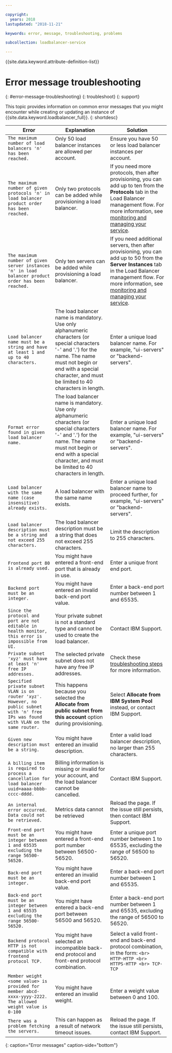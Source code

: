```yaml
---

copyright:
  years: 2018
lastupdated: "2018-11-21"

keywords: error, message, troubleshooting, problems

subcollection: loadbalancer-service

---
```


{{site.data.keyword.attribute-definition-list}}

# Error message troubleshooting
{: #error-message-troubleshooting}
{: troubleshoot}
{: support}

This topic provides information on common error messages that you might encounter while creating or updating an instance of {{site.data.keyword.loadbalancer_full}}.
{: shortdesc}

| Error | Explanation  | Solution  |
| ------------- | ------------- | ----- |
| `The maximum number of load balancers 'n' has been reached.`| Only 50 load balancer instances are allowed per account. | Ensure you have 50 or less load balancer instances per account. |
| `The maximum number of given protocols 'n' in load balancer product order has been reached.` | Only two protocols can be added while provisioning a load balancer.  | If you need more protocols, then after provisioning, you can add up to ten from the **Protocols** tab in the Load Balancer management flow. For more information, see [monitoring and managing your service](/docs/loadbalancer-service?topic=loadbalancer-service-monitoring-and-managing-your-service). |
| `The maximum number of given server instances 'n' in load balancer product order has been reached.` | Only ten servers can be added while provisioning a load balancer. | If you need additional servers, then after provisioning, you can add up to 50 from the **Server Instances** tab in the Load Balancer management flow. For more information, see [monitoring and managing your service](/docs/loadbalancer-service?topic=loadbalancer-service-monitoring-and-managing-your-service). |
| `Load balancer name must be a string and have at least 1 and up to 40 characters.` | The load balancer name is mandatory. Use only alphanumeric characters (or special characters '-' and '.') for the name. The name must not begin or end with a special character, and must be limited to 40 characters in length. | Enter a unique load balancer name. For example, "ui-servers" or  "backend-servers".|
| `Format error found in given load balancer name.` | The load balancer name is mandatory. Use only alphanumeric characters (or special characters '-' and '.') for the name. The name must not begin or end with a special character, and must be limited to 40 characters in length. | Enter a unique load balancer name. For example, "ui-servers" or "backend-servers".|
| `Load balancer with the same name (case insensitive) already exists.` | A load balancer with the same name exists. | Enter a unique load balancer name to proceed further, for example, "ui-servers" or "backend-servers". |
| `Load balancer description must be a string and not exceed 255 characters.` | The load balancer description must be a string that does not exceed 255 characters. | Limit the description to 255 characters. |
| `Frontend port 80 is already used.` | You might have entered a front-end port that is already in use. | Enter a unique front end port. |
| `Backend port must be an integer.` | You might have entered an invalid back-end port value. | Enter a back-end port number between 1 and 65535. |
| `Since the protocol and port are not editable in health monitor, this error is impossible from UI.`| Your private subnet is not a standard type and cannot be used to create the load balancer. | Contact IBM Support. |
| `Private subnet 'xyz' must have at least 'n' free IP addresses.` | The selected private subnet does not have any free IP addresses. | Check these [troubleshooting steps](/docs/loadbalancer-service?topic=loadbalancer-service-load-balancer-provisioning-troubleshooting) for more information. |
| `Specified private subnet VLAN is on router 'xyz'. However, no public subnet with 'n' free IPs was found with VLAN on the same router.` | This happens because you selected the **Allocate from public subnet from this account** option during provisioning. | Select **Allocate from IBM System Pool** instead, or contact IBM Support.|
| `Given new description must be a string.`| You might have entered an invalid description. | Enter a valid load balancer description, no larger than 255 characters. |
| `A billing item is required to process a cancellation for load balancer uuid=aaaa-bbbb-cccc-dddd.` | Billing information is missing or invalid for your account, and the load balancer cannot be cancelled. | Contact IBM Support.|
| `An internal error occurred. Data could not be retrieved.` | Metrics data cannot be retrieved | Reload the page. If the issue still persists, then contact IBM Support. |
| `Front-end port must be an integer between 1 and 65535 excluding the range 56500-56520.` | You might have entered a front-end port number between 56500-56520. | Enter a unique port number between 1 to 65535, excluding the range of 56500 to 56520. |
| `Back-end port must be an integer.` | You might have entered an invalid back-end port value. | Enter a back-end port number between 1 and 65535. |
| `Back-end port must be an integer between 1 and 65535 excluding the range 56500-56520.` | You might have entered a back-end port between 56500 and 56520.| Enter a back-end port number between 1 and 65535, excluding the range of 56500 to 56520. |
| `Backend protocol HTTP is not compatible with frontend protocol TCP.` | You might have selected an incompatible back-end protocol and front-end protocol combination. | Select a valid front-end and back-end protocol combination, in the form: `<br> HTTP-HTTP <br> HTTPS-HTTP <br> TCP-TCP` |
| `Member weight <some value> is provided for member abcd-xxxx-yyyy-2222. The allowed weight value is 0-100`| You might have entered an invalid weight. | Enter a weight value between 0 and 100. |
| `There was a problem fetching the servers.` | This can happen as a result of network timeout issues. | Reload the page. If the issue still persists, contact IBM Support.|
{: caption="Error messages" caption-side="bottom"}
